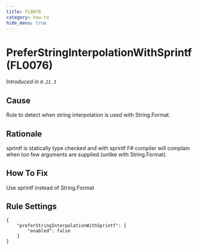 ```yaml
---
title: FL0076
category: how-to
hide_menu: true
---
```


# PreferStringInterpolationWithSprintf (FL0076)

*Introduced in `0.21.3`*

## Cause

Rule to detect when string interpolation is used with String.Format.

## Rationale

sprintf is statically type checked and with sprintf F# compiler will complain when too few arguments are supplied (unlike with String.Format).

## How To Fix

Use sprintf instead of String.Format

## Rule Settings

    {
        "preferStringInterpolationWithSprintf": {
            "enabled": false
        }
    }

